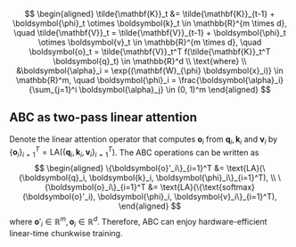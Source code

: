 $$
\begin{aligned}
\tilde{\mathbf{K}}_t &= \tilde{\mathbf{K}}_{t-1} + \boldsymbol{\phi}_t \otimes \boldsymbol{k}_t \in \mathbb{R}^{m \times d}, \quad \tilde{\mathbf{V}}_t = \tilde{\mathbf{V}}_{t-1} + \boldsymbol{\phi}_t \otimes \boldsymbol{v}_t \in \mathbb{R}^{m \times d}, \quad \boldsymbol{o}_t = \tilde{\mathbf{V}}_t^T f(\tilde{\mathbf{K}}_t^T \boldsymbol{q}_t) \in \mathbb{R}^d \\
\text{where} \\
&\boldsymbol{\alpha}_i = \exp{(\mathbf{W}_{\phi} \boldsymbol{x}_i)} \in \mathbb{R}^m, \quad \boldsymbol{\phi}_i = \frac{\boldsymbol{\alpha}_i}{\sum_{j=1}^i \boldsymbol{\alpha}_j} \in (0, 1)^m
\end{aligned}
$$
## ABC as two-pass linear attention
Denote the linear attention operator that computes $\boldsymbol{o}_i$ from $\boldsymbol{q}_i, \boldsymbol{k}_i$ and $\boldsymbol{v}_i$ by $\{\boldsymbol{o}_i\}_{i=1}^T = \text{LA}(\{\boldsymbol{q}_i, \boldsymbol{k}_i, \boldsymbol{v}_i\}_{i=1}^T)$. The ABC operations can be written as
$$
\begin{aligned}
\{\boldsymbol{o}'_i\}_{i=1}^T &= \text{LA}(\{\boldsymbol{q}_i, \boldsymbol{k}_i, \boldsymbol{\phi}_i\}_{i=1}^T), \\
\{\boldsymbol{o}_i\}_{i=1}^T &= \text{LA}(\{\text{softmax}(\boldsymbol{o}'_i), \boldsymbol{\phi}_i, \boldsymbol{v}_i\}_{i=1}^T),
\end{aligned}
$$
where $\boldsymbol{o}'_i \in \mathbb{R}^m, \boldsymbol{o}_i \in \mathbb{R}^d$. Therefore, ABC can enjoy hardware-efficient linear-time chunkwise training.